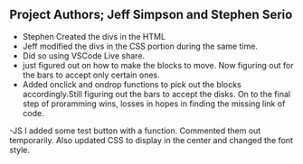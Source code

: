 ## Project Authors; Jeff Simpson and Stephen Serio

* Stephen Created the divs in the HTML
* Jeff modified the divs in the CSS portion during the same time.
* Did so using VSCode Live share.
* just figured out on how to make the blocks to move. Now figuring out for the bars to accept only certain ones.
* Added onclick and ondrop functions to pick out the blocks accordingly.Still figuring out the bars to accept the disks. On to the final step of proramming wins, losses in hopes in finding the missing link of code.

-JS I added some test button with a function. Commented them out temporarily.
Also updated CSS to display in the center and changed the font style.

